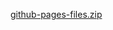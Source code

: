 [github-pages-files.zip](https://github.com/user-attachments/files/23094625/github-pages-files.zip)
